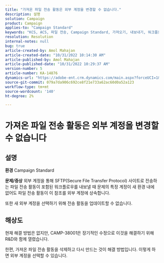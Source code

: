 ```yaml
---
title: "가져온 파일 전송 활동은 외부 계정을 변경할 수 없습니다."
description: 설명
solution: Campaign
product: Campaign
applies-to: "Campaign Standard"
keywords: "KCS, ACS, 파일 전송, Campaign Standard, 가져오기, 내보내기, 워크플로우"
resolution: Resolution
internal-notes: null
bug: true
article-created-by: Amol Mahajan
article-created-date: "10/31/2022 10:14:30 AM"
article-published-by: Amol Mahajan
article-published-date: "10/31/2022 10:29:37 AM"
version-number: 5
article-number: KA-14876
dynamics-url: "https://adobe-ent.crm.dynamics.com/main.aspx?forceUCI=1&pagetype=entityrecord&etn=knowledgearticle&id=955df4cb-0459-ed11-9561-6045bd006079"
source-git-commit: 079a7da906c692ce8f21e733a62ac60d0a52a123
workflow-type: tm+mt
source-wordcount: '140'
ht-degree: 2%

---
```


# 가져온 파일 전송 활동은 외부 계정을 변경할 수 없습니다

## 설명

<b>환경</b>
Campaign Standard


<b>문제/증상</b>
외부 계정을 통해 SFTP(Secure File Transfer Protocol) 사이트로 전송하는 파일 전송 활동이 포함된 워크플로우를 내보낼 때 문제의 특정 계정이 새 환경 내에 없어도 파일 전송 활동이 이 참조를 외부 계정에 상속합니다.

또한 새 외부 계정을 선택하기 위해 전송 활동을 업데이트할 수 없습니다.


## 해상도


현재 해결 방법은 없지만, CAMP-38001은 장기적인 수정으로 이것을 해결하기 위해 R&amp;D와 함께 열렸습니다.

한편, 가져온 파일 전송 활동을 삭제하고 다시 만드는 것이 해결 방법입니다. 이렇게 하면 외부 계정을 선택할 수 있습니다.
